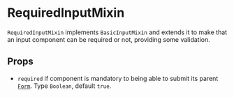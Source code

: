 <style>
body {
    overflow-x: scroll !important;
    overflow-y: scroll !important;
}
</style>

# RequiredInputMixin

`RequiredInputMixin` implements `BasicInputMixin` and extends it to make that an input component can be required or not, providing some validation.

<div class="mb-xs-8" />

## Props

- `required` if component is mandatory to being able to submit its parent [`Form`](/components/form/form). Type `Boolean`, default `true`.

<div class="mb-xs-8" />
